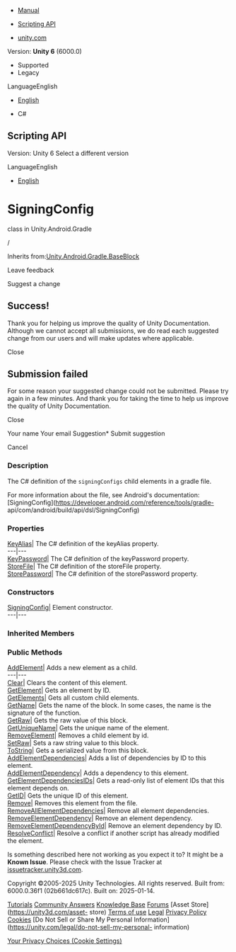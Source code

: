 [ ]()

  * [Manual](../Manual/index.html)
  * [Scripting API](../ScriptReference/index.html)

  * [unity.com](https://unity.com/)

Version: **Unity 6** (6000.0)

  * Supported
  * Legacy

LanguageEnglish

  * [English]()

  * C#

[ ](https://docs.unity3d.com)

## Scripting API

Version: Unity 6 Select a different version

LanguageEnglish

  * [English]()

# SigningConfig

class in Unity.Android.Gradle

/

Inherits
from:[Unity.Android.Gradle.BaseBlock](Unity.Android.Gradle.BaseBlock.html)

Leave feedback

Suggest a change

## Success!

Thank you for helping us improve the quality of Unity Documentation. Although
we cannot accept all submissions, we do read each suggested change from our
users and will make updates where applicable.

Close

## Submission failed

For some reason your suggested change could not be submitted. Please <a>try
again</a> in a few minutes. And thank you for taking the time to help us
improve the quality of Unity Documentation.

Close

Your name Your email Suggestion* Submit suggestion

Cancel

[ ]()

### Description

The C# definition of the `signingConfigs` child elements in a gradle file.

For more information about the file, see Android's documentation:
[SigningConfig](https://developer.android.com/reference/tools/gradle-
api/com/android/build/api/dsl/SigningConfig)

### Properties

[KeyAlias](Unity.Android.Gradle.SigningConfig.KeyAlias.html)| The C#
definition of the keyAlias property.  
---|---  
[KeyPassword](Unity.Android.Gradle.SigningConfig.KeyPassword.html)| The C#
definition of the keyPassword property.  
[StoreFile](Unity.Android.Gradle.SigningConfig.StoreFile.html)| The C#
definition of the storeFile property.  
[StorePassword](Unity.Android.Gradle.SigningConfig.StorePassword.html)| The C#
definition of the storePassword property.  
  
### Constructors

[SigningConfig](Unity.Android.Gradle.SigningConfig-ctor.html)| Element
constructor.  
---|---  
  
### Inherited Members

### Public Methods

[AddElement](Unity.Android.Gradle.BaseBlock.AddElement.html)| Adds a new
element as a child.  
---|---  
[Clear](Unity.Android.Gradle.BaseBlock.Clear.html)| Clears the content of this
element.  
[GetElement](Unity.Android.Gradle.BaseBlock.GetElement.html)| Gets an element
by ID.  
[GetElements](Unity.Android.Gradle.BaseBlock.GetElements.html)| Gets all
custom child elements.  
[GetName](Unity.Android.Gradle.BaseBlock.GetName.html)| Gets the name of the
block. In some cases, the name is the signature of the function.  
[GetRaw](Unity.Android.Gradle.BaseBlock.GetRaw.html)| Gets the raw value of
this block.  
[GetUniqueName](Unity.Android.Gradle.BaseBlock.GetUniqueName.html)| Gets the
unique name of the element.  
[RemoveElement](Unity.Android.Gradle.BaseBlock.RemoveElement.html)| Removes a
child element by id.  
[SetRaw](Unity.Android.Gradle.BaseBlock.SetRaw.html)| Sets a raw string value
to this block.  
[ToString](Unity.Android.Gradle.BaseBlock.ToString.html)| Gets a serialized
value from this block.  
[AddElementDependencies](Unity.Android.Gradle.BaseElement.AddElementDependencies.html)|
Adds a list of dependencies by ID to this element.  
[AddElementDependency](Unity.Android.Gradle.BaseElement.AddElementDependency.html)|
Adds a dependency to this element.  
[GetElementDependenciesIDs](Unity.Android.Gradle.BaseElement.GetElementDependenciesIDs.html)|
Gets a read-only list of element IDs that this element depends on.  
[GetID](Unity.Android.Gradle.BaseElement.GetID.html)| Gets the unique ID of
this element.  
[Remove](Unity.Android.Gradle.BaseElement.Remove.html)| Removes this element
from the file.  
[RemoveAllElementDependencies](Unity.Android.Gradle.BaseElement.RemoveAllElementDependencies.html)|
Remove all element dependencies.  
[RemoveElementDependency](Unity.Android.Gradle.BaseElement.RemoveElementDependency.html)|
Remove an element dependency.  
[RemoveElementDependencyById](Unity.Android.Gradle.BaseElement.RemoveElementDependencyById.html)|
Remove an element dependency by ID.  
[ResolveConflict](Unity.Android.Gradle.BaseElement.ResolveConflict.html)|
Resolve a conflict if another script has already modified the element.  
  
Is something described here not working as you expect it to? It might be a
**Known Issue**. Please check with the Issue Tracker at
[issuetracker.unity3d.com](https://issuetracker.unity3d.com).

Copyright ©2005-2025 Unity Technologies. All rights reserved. Built from:
6000.0.36f1 (02b661dc617c). Built on: 2025-01-14.

[Tutorials](https://unity3d.com/learn) [Community
Answers](https://answers.unity3d.com) [Knowledge
Base](https://support.unity3d.com/hc/en-us)
[Forums](https://forum.unity3d.com) [Asset Store](https://unity3d.com/asset-
store) [Terms of use](https://docs.unity3d.com/Manual/TermsOfUse.html)
[Legal](https://unity.com/legal) [Privacy
Policy](https://unity.com/legal/privacy-policy)
[Cookies](https://unity.com/legal/cookie-policy) [Do Not Sell or Share My
Personal Information](https://unity.com/legal/do-not-sell-my-personal-
information)

[Your Privacy Choices (Cookie Settings)](javascript:void\(0\);)

